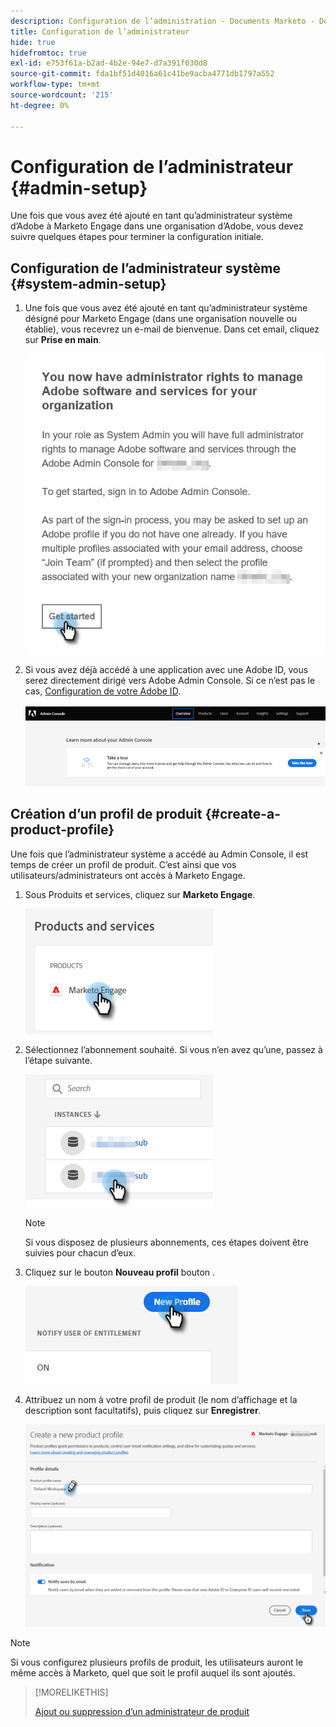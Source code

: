 ```yaml
---
description: Configuration de l’administration - Documents Marketo - Documentation du produit
title: Configuration de l’administrateur
hide: true
hidefromtoc: true
exl-id: e753f61a-b2ad-4b2e-94e7-d7a391f030d8
source-git-commit: fda1bf51d4016a61c41be9acba4771db1797a552
workflow-type: tm+mt
source-wordcount: '215'
ht-degree: 0%

---
```


# Configuration de l’administrateur {#admin-setup}

Une fois que vous avez été ajouté en tant qu’administrateur système d’Adobe à Marketo Engage dans une organisation d’Adobe, vous devez suivre quelques étapes pour terminer la configuration initiale.

## Configuration de l’administrateur système {#system-admin-setup}

1. Une fois que vous avez été ajouté en tant qu’administrateur système désigné pour Marketo Engage (dans une organisation nouvelle ou établie), vous recevrez un e-mail de bienvenue. Dans cet email, cliquez sur **Prise en main**.

   ![](assets/admin-setup-1.png)

1. Si vous avez déjà accédé à une application avec une Adobe ID, vous serez directement dirigé vers Adobe Admin Console. Si ce n’est pas le cas, [Configuration de votre Adobe ID](https://helpx.adobe.com/manage-account/using/create-update-adobe-id.html).

   ![](assets/admin-setup-2.png)

## Création d’un profil de produit {#create-a-product-profile}

Une fois que l’administrateur système a accédé au Admin Console, il est temps de créer un profil de produit. C’est ainsi que vos utilisateurs/administrateurs ont accès à Marketo Engage.

1. Sous Produits et services, cliquez sur **Marketo Engage**.

   ![](assets/admin-setup-3.png)

1. Sélectionnez l’abonnement souhaité. Si vous n’en avez qu’une, passez à l’étape suivante.

   ![](assets/admin-setup-4.png)

   >[!NOTE]
   >
   >Si vous disposez de plusieurs abonnements, ces étapes doivent être suivies pour chacun d’eux.

1. Cliquez sur le bouton **Nouveau profil** bouton .

   ![](assets/admin-setup-5.png)

1. Attribuez un nom à votre profil de produit (le nom d’affichage et la description sont facultatifs), puis cliquez sur **Enregistrer**.

   ![](assets/admin-setup-6.png)

>[!NOTE]
>
>Si vous configurez plusieurs profils de produit, les utilisateurs auront le même accès à Marketo, quel que soit le profil auquel ils sont ajoutés.

>[!MORELIKETHIS]
>
>[Ajout ou suppression d’un administrateur de produit](/help/marketo/product-docs/administration/marketo-with-adobe-identity/add-or-remove-a-product-admin.md)
